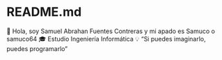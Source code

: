 # README.md
👋 Hola, soy Samuel Abrahan Fuentes Contreras y mi apado es Samuco o samuco64
🎓 Estudio Ingeniería Informática
💡 “Si puedes imaginarlo, puedes programarlo”

